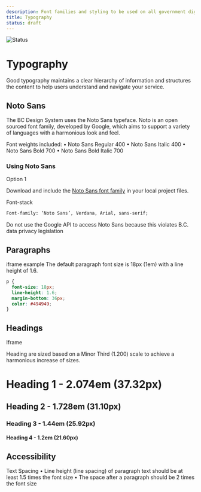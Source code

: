 ```yaml
---
description: Font families and styling to be used on all government digital websites and services.
title: Typography
status: draft
---
```


![Status](https://img.shields.io/badge/Recommended-Draft-orange.svg)

# Typography

Good typography maintains a clear hierarchy of information and structures the content to help users understand and navigate your service.

## Noto Sans

The BC Design System uses the Noto Sans typeface. Noto is an open sourced font family, developed by Google, which aims to support a variety of languages with a harmonious look and feel.

Font weights included:
•	Noto Sans Regular 400
•	Noto Sans Italic 400
•	Noto Sans Bold 700
•	Noto Sans Bold Italic 700


 ### Using Noto Sans

Option 1

Download and include the [Noto Sans font family](https://github.com/bcgov/design-system/tree/master/styles/typography/fonts) in your local project files.


Font-stack

```html
Font-family: ‘Noto Sans’, Verdana, Arial, sans-serif;
```

Do not use the Google API to access Noto Sans because this violates B.C. data privacy legislation

## Paragraphs
iframe example
The default paragraph font size is 18px (1em) with a line height of 1.6.

```css
p {
  font-size: 18px;
  line-height: 1.6;
  margin-bottom: 36px;
  color: #494949;
}
```

## Headings
Iframe 

Heading are sized based on a Minor Third (1.200) scale to achieve a harmonious increase of sizes. 
<h1>Heading 1 - 2.074em (37.32px)</h1>
<h2>Heading 2 - 1.728em (31.10px)</h2>
<h3>Heading 3 - 1.44em (25.92px)</h3>
<h4>Heading 4 - 1.2em (21.60px)</h4>

## Accessibility
Text Spacing
•	Line height (line spacing) of paragraph text should be at least 1.5 times the font size
•	The space after a paragraph should be 2 times the font size
